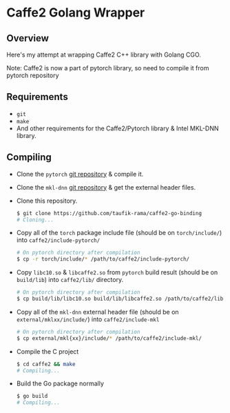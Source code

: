 # Caffe2 Golang Wrapper

## Overview

Here's my attempt at wrapping Caffe2 C++ library with Golang CGO.

Note: Caffe2 is now a part of pytorch library, so need to compile it from pytorch repository

## Requirements

- `git`
- `make`
- And other requirements for the Caffe2/Pytorch library & Intel MKL-DNN library.

## Compiling

- Clone the `pytorch` [git repository](https://github.com/pytorch/pytorch) & compile it.

- Clone the `mkl-dnn` [git repository](https://github.com/intel/mkl-dnn) & get the external header files.

- Clone this repository.

    ```Bash
    $ git clone https://github.com/taufik-rama/caffe2-go-binding
    # Cloning...
    ```

- Copy all of the `torch` package include file (should be on `torch/include/`) into `caffe2/include-pytorch/`

    ```bash
    # On pytorch directory after compilation
    $ cp -r torch/include/* /path/to/caffe2/include-pytorch/
    ```

- Copy `libc10.so` & `libcaffe2.so` from `pytorch` build result (should be on `build/lib`) into `caffe2/lib/` directory.

    ```bash
    # On pytorch directory after compilation
    $ cp build/lib/libc10.so build/lib/libcaffe2.so /path/to/caffe2/lib/
    ```

- Copy all of the `mkl-dnn` external header file (should be on `external/mklxx/include/`) into `caffe2/include-mkl`

    ```bash
    # On pytorch directory after compilation
    $ cp external/mkl{xx}/include/* /path/to/caffe2/include-mkl/
    ```

- Compile the C project

    ```Bash
    $ cd caffe2 && make
    # Compiling...
    ```

- Build the Go package normally

    ```Bash
    $ go build
    # Compiling...
    ```